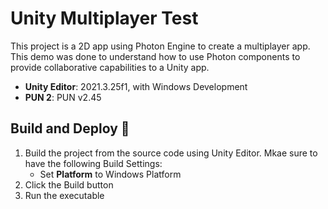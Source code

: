 # Unity Multiplayer Test
This project is a 2D app using Photon Engine to create a multiplayer app. This demo was done to understand how to use Photon components to provide collaborative capabilities to a Unity app.
- **Unity Editor**: 2021.3.25f1, with Windows Development
- **PUN 2**: PUN v2.45 
  
## Build and Deploy 🔧
1. Build the project from the source code using Unity Editor. Mkae sure to have the following Build Settings:
   - Set **Platform** to Windows Platform
2. Click the Build button
3. Run the executable
